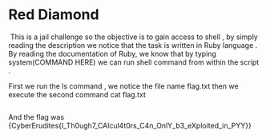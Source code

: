 # Red Diamond

<img src="">
This is a jail challenge so the objective is to gain access to shell , by simply reading the description we notice that the task is written
in Ruby language . By reading the documentation of Ruby, we know that by typing system(COMMAND HERE) we can run shell command from within the script .

First we run the ls command , we notice the file name flag.txt then we execute the second command cat flag.txt

<img src="">

And the flag was {CyberErudites{I_Th0ugh7_CAlcul4t0rs_C4n_OnlY_b3_eXploited_in_PYY}}
